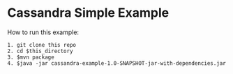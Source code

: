 # Cassandra Simple Example

How to run this example:
```
1. git clone this repo
2. cd $this_directory
3. $mvn package
4. $java -jar cassandra-example-1.0-SNAPSHOT-jar-with-dependencies.jar
```
